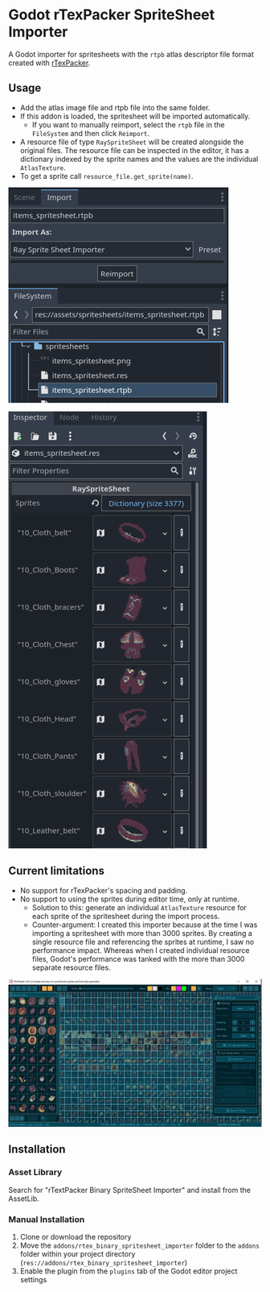 # Godot rTexPacker SpriteSheet Importer

A Godot importer for spritesheets with the `rtpb` atlas descriptor file format created with [rTexPacker](https://raylibtech.itch.io/rtexpacker).

## Usage
- Add the atlas image file and rtpb file into the same folder.
- If this addon is loaded, the spritesheet will be imported automatically.
    - If you want to manually reimport, select the `rtpb` file in the `FileSystem` and then click `Reimport`.
- A resource file of type `RaySpriteSheet` will be created alongside the original files. The resource file can be inspected in the editor, it has a dictionary indexed by the sprite names and the values are the individual `AtlasTexture`.
- To get a sprite call `resource_file.get_sprite(name)`.

![](./img/spritesheet-reimport.png)

![](./img/rspritesheet-inspector.png)


## Current limitations
- No support for rTexPacker's spacing and padding.
- No support to using the sprites during editor time, only at runtime.
    - Solution to this: generate an individual `AtlasTexture` resource for each sprite of the spritesheet during the import process.
    - Counter-argument: I created this importer because at the time I was importing a spritesheet with more than 3000 sprites. By creating a single resource file and referencing the sprites at runtime, I saw no performance impact. Whereas when I created individual resource files, Godot's performance was tanked with the more than 3000 separate resource files.

![](./img/rtexpacker-3000sprites.jpg)    


## Installation
### Asset Library
Search for "rTextPacker Binary SpriteSheet Importer" and install from the AssetLib.

### Manual Installation
1. Clone or download the repository
2. Move the `addons/rtex_binary_spritesheet_importer` folder to the `addons` folder within your project directory (`res://addons/rtex_binary_spritesheet_importer`)
3. Enable the plugin from the `plugins` tab of the Godot editor project settings
